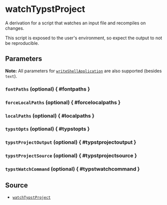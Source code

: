 # watchTypstProject

A derivation for a script that watches an input file and recompiles on changes.

This script is exposed to the user's environment, so expect the output to not be
reproducible.

## Parameters

**Note:** All parameters for [`writeShellApplication`][write-shell-application]
are also supported (besides `text`).

### `fontPaths` (optional) { #fontpaths }

### `forceLocalPaths` (optional) { #forcelocalpaths }

### `localPaths` (optional) { #localpaths }

### `typstOpts` (optional) { #typstopts }

### `typstProjectOutput` (optional) { #typstprojectoutput }

### `typstProjectSource` (optional) { #typstprojectsource }

### `typstWatchCommand` (optional) { #typstwatchcommand }

## Source

- [`watchTypstProject`](https://github.com/loqusion/typst.nix/blob/main/lib/watchTypstProject.nix)

[write-shell-application]: https://nixos.org/manual/nixpkgs/stable/#trivial-builder-writeShellApplication
